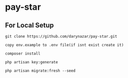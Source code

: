 # pay-star

## For Local Setup

````
git clone https://github.com/darynazar/pay-star.git
````
````
copy env.example to .env file(if isnt exist create it)
````
````
composer install
````
````
php artisan key:generate
````
````
php artisan migrate:fresh --seed
````
